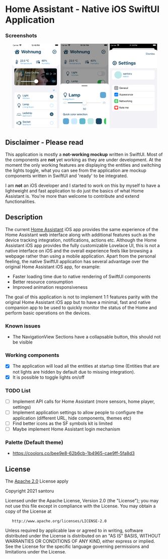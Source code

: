 # Home Assistant - Native iOS SwiftUI Application

### Screenshots
<p align="center">
<img width="30%" src="img/screenshot/1.png" />
<img width="30%" src="img/screenshot/2.png" />
<img width="30%" src="img/screenshot/3.png" />
</p>

## Disclaimer - Please read
This application is mostly a **not-working mockup** written in SwiftUI. Most of the components are **not** yet working as they are under development.
At the moment the only working features are displaying the entities and switching the lights toggle, what you can see from the application are mockup components written in SwiftUI and 'ready' to be integrated.

I am **not** an iOS developer and I started to work on this by myself to have a lightweight and fast application to do just the basics of what Home Assistant is. 
You're more than welcome to contribute and extend functionalities.

## Description
The current [Home Assistant](https://github.com/home-assistant/iOS) iOS app provides the same experience of the Home Assistant web interface along with additional features such as the device tracking integration, notifications, actions etc.
Although the Home Assistant iOS app provides the fully customizable Lovelace UI, this is not a native interface on iOS and the overall experience feels like browsing a webpage rather than using a mobile application.
Apart from the personal feeling, the native SwiftUI application has several advantage over the original Home Assistant iOS app, for example:

- Faster loading time due to native rendering of SwiftUI components
- Better resource consumption
- Improved animation responsiveness

The goal of this application is not to implement 1:1 features parity with the original Home Assistant iOS app but to have a minimal, fast and native companion app to be used to quickly monitor the status of the Home and perform basic operations on the devices.

### Known issues
- The NavigationView Sections have a collapsable button, this should not be visible

### Working components
- [x] The application will load all the entities at startup time (Entities that are not lights are hidden by default due to missing integration).
- [x] It is possible to toggle lights on/off 

### TODO List
- [ ] Implement API calls for Home Assistant (more sensors, home player, settings)
- [ ] Implement application settings to allow people to configure the application (different URL, hide components, themes etc)
- [ ] Find better icons as the SF symbols kit is limited
- [ ] Maybe implement Home Assistant login mechanism

### Palette (Default theme)
- https://coolors.co/bee9e8-62b6cb-1b4965-cae9ff-5fa8d3

## License
The [Apache 2.0](LICENSE.md) License apply

   Copyright 2021 santoru

   Licensed under the Apache License, Version 2.0 (the "License");
   you may not use this file except in compliance with the License.
   You may obtain a copy of the License at

       http://www.apache.org/licenses/LICENSE-2.0

   Unless required by applicable law or agreed to in writing, software
   distributed under the License is distributed on an "AS IS" BASIS,
   WITHOUT WARRANTIES OR CONDITIONS OF ANY KIND, either express or implied.
   See the License for the specific language governing permissions and
   limitations under the License.
